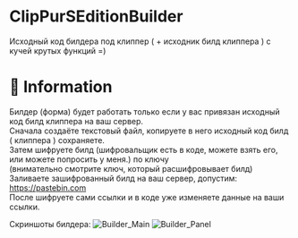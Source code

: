 # ClipPurSEditionBuilder
Исходный код билдера под клиппер ( + исходник билд клиппера ) с кучей крутых функций =)

# :star2: Information
Билдер (форма) будет работать только если у вас привязан исходный код билд клиппера на ваш сервер.
<br>Сначала создаёте текстовый файл, копируете в него исходный код билд ( клиппера ) сохраняете.</br>
Затем шифруете билд (шифровальщик есть в коде, можете взять его, или можете попросить у меня.) по ключу <br>(внимательно смотрите ключ, который расшифровывает билд)</br>
Заливаете зашифрованный билд на ваш сервер, допустим: https://pastebin.com</br>
После шифруете сами ссылки и в коде уже изменяете данные на ваши ссылки.

Скриншоты билдера:
![Builder_Main](https://b.radikal.ru/b19/2001/9a/edd48098cc10.png)
![Builder_Panel](https://b.radikal.ru/b13/2001/9b/ec1f2aea889c.png)
